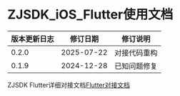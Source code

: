 # ZJSDK_iOS_Flutter使用文档

| 版本更新日志 | 修订日期  | 修订说明 |
| -- | -- | -- |
| 0.2.0 | 2025-07-22 | 对接代码重构 |
| 0.1.9 | 2024-12-28 | 已知问题修复 |

ZJSDK Flutter详细对接文档[Flutter对接文档](https://static-1318684143.cos.ap-shanghai.myqcloud.com/sdk-downloads/docs/flutter/ios/index.html)